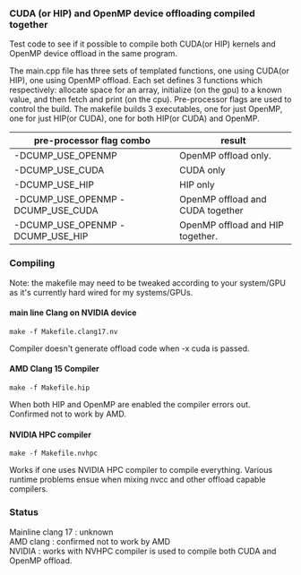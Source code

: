 ### CUDA (or HIP) and OpenMP device offloading compiled together
Test code to see if it possible to compile both CUDA(or HIP) kernels and OpenMP
device offload in the same program.

The main.cpp file has three sets of templated functions, one using CUDA(or HIP), one using
OpenMP offload. Each set defines 3 functions which respectively: allocate space for an array, initialize (on the gpu) to a known value, and then fetch and print
(on the cpu). Pre-processor flags are used to control the build. 
The makefile builds 3 executables, one for just OpenMP, one for just HIP(or CUDA),
one for both HIP(or CUDA) and OpenMP.

| pre-processor flag combo | result |
| ------------------------ | ------ |
| -DCUMP_USE_OPENMP  | OpenMP offload only. |
| -DCUMP_USE_CUDA | CUDA only |
| -DCUMP_USE_HIP | HIP only |
| -DCUMP_USE_OPENMP -DCUMP_USE_CUDA | OpenMP offload and CUDA together |
| -DCUMP_USE_OPENMP -DCUMP_USE_HIP | OpenMP offload and HIP together. |

### Compiling
Note: the makefile may need to be tweaked according to your system/GPU as it's currently hard wired for my systems/GPUs.

#### main line Clang on NVIDIA device
```
make -f Makefile.clang17.nv
```
Compiler doesn't generate offload code when -x cuda is passed.

#### AMD Clang 15 Compiler
```
make -f Makefile.hip
```
When both HIP and OpenMP are enabled the compiler errors out. Confirmed not to work by AMD.

#### NVIDIA HPC compiler
```
make -f Makefile.nvhpc
```
Works if one uses NVIDIA HPC compiler to compile everything.
Various runtime problems ensue when mixing nvcc and other offload capable compilers.

### Status
Mainline clang 17 : unknown<br>
AMD clang : confirmed not to work by AMD<br>
NVIDIA : works with NVHPC compiler is used to compile both CUDA and OpenMP offload.<br>
